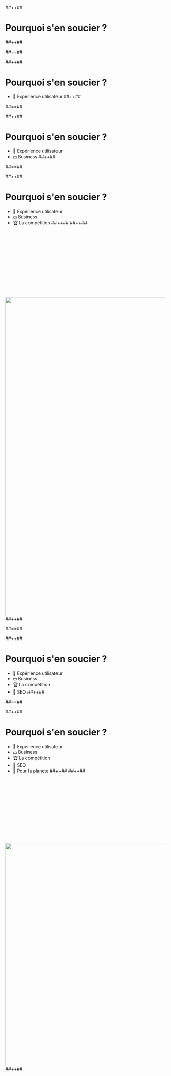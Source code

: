 <!-- .slide: class="tc-multiple-columns with-code" -->

##++##

# Pourquoi s'en soucier ?
##++##


##==##

<!-- .slide: class="tc-multiple-columns with-code" -->

##++##

# Pourquoi s'en soucier ?

- 👤 Expérience utilisateur
##++##


##==##

<!-- .slide: class="tc-multiple-columns with-code" -->

##++##

# Pourquoi s'en soucier ?

- 👤 Expérience utilisateur
- 💵 Business
##++##


##==##

<!-- .slide: class="tc-multiple-columns with-code" -->

##++##

# Pourquoi s'en soucier ?

- 👤 Expérience utilisateur
- 💵 Business
- 🏆 La compétition
##++##
##++##

<img src="./assets/images/01-intro/ranking.png" style="width: 1000px; height: auto; margin-top: 205px;"   />
##++##


##==##

<!-- .slide: class="tc-multiple-columns with-code" -->

##++##

# Pourquoi s'en soucier ?

- 👤 Expérience utilisateur
- 💵 Business
- 🏆 La compétition
- 🤖 SEO
##++##


##==##

<!-- .slide: class="tc-multiple-columns with-code" -->

##++##

# Pourquoi s'en soucier ?

- 👤 Expérience utilisateur
- 💵 Business
- 🏆 La compétition
- 🤖 SEO
- 🌳 Pour la planète
##++##
##++##

<img src="./assets/images/01-intro/greta.gif" style="width: 700px; height: auto; margin-top: 205px;"   />
##++##
